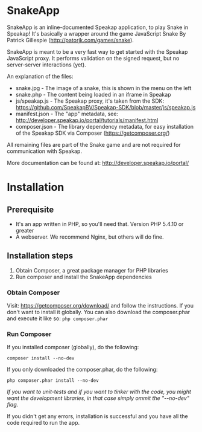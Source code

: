 SnakeApp
========

SnakeApp is an inline-documented Speakap application, to play Snake in Speakap! It's basically a wrapper around the game JavaScript Snake By Patrick Gillespie (http://patorjk.com/games/snake).

SnakeApp is meant to be a very fast way to get started with the Speakap JavaScript proxy. It performs validation on the signed request, but no server-server interactions (yet).

An explanation of the files:

* snake.jpg - The image of a snake, this is shown in the menu on the left
* snake.php - The content being loaded in an iframe in Speakap
* js/speakap.js - The Speakap proxy, it's taken from the SDK: https://github.com/SpeakapBV/Speakap-SDK/blob/master/js/speakap.js
* manifest.json - The "app" metadata, see: http://developer.speakap.io/portal/tutorials/manifest.html
* composer.json - The library dependency metadata, for easy installation of the Speakap SDK via Composer (https://getcomposer.org/)

All remaining files are part of the Snake game and are not required for communication with Speakap.

More documentation can be found at: http://developer.speakap.io/portal/


Installation
============

## Prerequisite
* It's an app written in PHP, so you'll need that. Version PHP 5.4.10 or greater
* A webserver. We recommend Nginx, but others will do fine.

## Installation steps
1. Obtain Composer, a great package manager for PHP libraries
2. Run composer and install the SnakeApp dependencies


### Obtain Composer
Visit: https://getcomposer.org/download/ and follow the instructions. If you don't want to install it globally. You can also download the composer.phar and execute it like so: `php composer.phar`

### Run Composer
If you installed composer (globally), do the following:

    composer install --no-dev

If you only downloaded the composer.phar, do the following:

    php composer.phar install --no-dev


*If you want to unit-tests and if you want to tinker with the code, you might want the development libraries, in that case simply ommit the "--no-dev" flag.*

If you didn't get any errors, installation is successful and you have all the code required to run the app.
